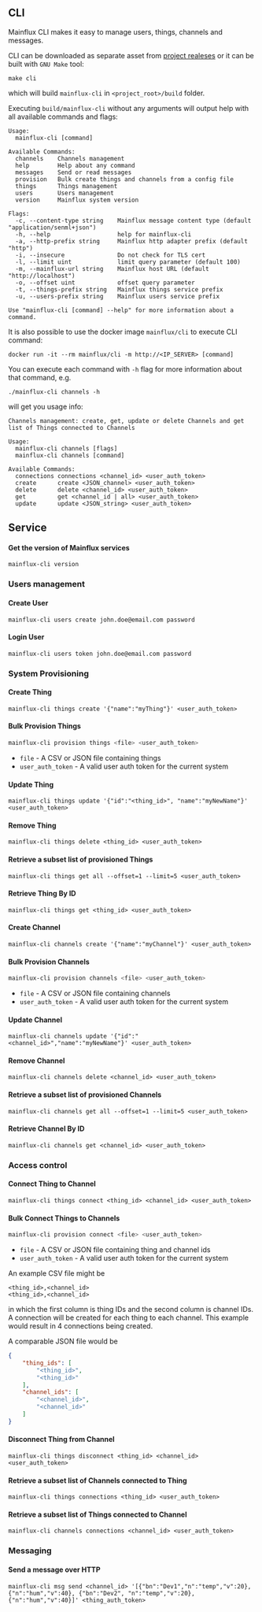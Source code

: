 ## CLI

Mainflux CLI makes it easy to manage users, things, channels and messages.

CLI can be downloaded as separate asset from [project realeses](https://github.com/mainflux/mainflux/releases) or it can be built with `GNU Make` tool:

```
make cli
```

which will build `mainflux-cli` in `<project_root>/build` folder.

Executing `build/mainflux-cli` without any arguments will output help with all available commands and flags:

```
Usage:
  mainflux-cli [command]

Available Commands:
  channels    Channels management
  help        Help about any command
  messages    Send or read messages
  provision   Bulk create things and channels from a config file
  things      Things management
  users       Users management
  version     Mainflux system version

Flags:
  -c, --content-type string    Mainflux message content type (default "application/senml+json")
  -h, --help                   help for mainflux-cli
  -a, --http-prefix string     Mainflux http adapter prefix (default "http")
  -i, --insecure               Do not check for TLS cert
  -l, --limit uint             limit query parameter (default 100)
  -m, --mainflux-url string    Mainflux host URL (default "http://localhost")
  -o, --offset uint            offset query parameter
  -t, --things-prefix string   Mainflux things service prefix
  -u, --users-prefix string    Mainflux users service prefix

Use "mainflux-cli [command] --help" for more information about a command.
```

It is also possible to use the docker image `mainflux/cli` to execute CLI command:

```
docker run -it --rm mainflux/cli -m http://<IP_SERVER> [command]
```

You can execute each command with `-h` flag for more information about that command, e.g.

```
./mainflux-cli channels -h
```

will get you usage info:

```
Channels management: create, get, update or delete Channels and get list of Things connected to Channels

Usage:
  mainflux-cli channels [flags]
  mainflux-cli channels [command]

Available Commands:
  connections connections <channel_id> <user_auth_token>
  create      create <JSON_channel> <user_auth_token>
  delete      delete <channel_id> <user_auth_token>
  get         get <channel_id | all> <user_auth_token>
  update      update <JSON_string> <user_auth_token>

```

## Service
#### Get the version of Mainflux services
```
mainflux-cli version
```

### Users management
#### Create User
```
mainflux-cli users create john.doe@email.com password
```

#### Login User
```
mainflux-cli users token john.doe@email.com password
```

### System Provisioning
#### Create Thing
```
mainflux-cli things create '{"name":"myThing"}' <user_auth_token>
```

#### Bulk Provision Things

```bash
mainflux-cli provision things <file> <user_auth_token>
```

* `file` - A CSV or JSON file containing things
* `user_auth_token` - A valid user auth token for the current system

#### Update Thing
```
mainflux-cli things update '{"id":"<thing_id>", "name":"myNewName"}' <user_auth_token>
```

#### Remove Thing
```
mainflux-cli things delete <thing_id> <user_auth_token>
```

#### Retrieve a subset list of provisioned Things
```
mainflux-cli things get all --offset=1 --limit=5 <user_auth_token>
```

#### Retrieve Thing By ID
```
mainflux-cli things get <thing_id> <user_auth_token>
```

#### Create Channel
```
mainflux-cli channels create '{"name":"myChannel"}' <user_auth_token>
```

#### Bulk Provision Channels

```bash
mainflux-cli provision channels <file> <user_auth_token>
```

* `file` - A CSV or JSON file containing channels
* `user_auth_token` - A valid user auth token for the current system

#### Update Channel
```
mainflux-cli channels update '{"id":"<channel_id>","name":"myNewName"}' <user_auth_token>

```
#### Remove Channel
```
mainflux-cli channels delete <channel_id> <user_auth_token>
```

#### Retrieve a subset list of provisioned Channels
```
mainflux-cli channels get all --offset=1 --limit=5 <user_auth_token>
```

#### Retrieve Channel By ID
```
mainflux-cli channels get <channel_id> <user_auth_token>
```

### Access control
#### Connect Thing to Channel
```
mainflux-cli things connect <thing_id> <channel_id> <user_auth_token>
```

#### Bulk Connect Things to Channels

```bash
mainflux-cli provision connect <file> <user_auth_token>
```

* `file` - A CSV or JSON file containing thing and channel ids
* `user_auth_token` - A valid user auth token for the current system

An example CSV file might be

```csv
<thing_id>,<channel_id>
<thing_id>,<channel_id>
```

in which the first column is thing IDs and the second column is channel IDs.  A connection will be created for each thing to each channel.  This example would result in 4 connections being created.

A comparable JSON file would be

```json
{
    "thing_ids": [
        "<thing_id>",
        "<thing_id>"
    ],
    "channel_ids": [
        "<channel_id>",
        "<channel_id>"
    ]
}
```

#### Disconnect Thing from Channel
```
mainflux-cli things disconnect <thing_id> <channel_id> <user_auth_token>

```

#### Retrieve a subset list of Channels connected to Thing
```
mainflux-cli things connections <thing_id> <user_auth_token>
```

#### Retrieve a subset list of Things connected to Channel
```
mainflux-cli channels connections <channel_id> <user_auth_token>
```

### Messaging
#### Send a message over HTTP
```
mainflux-cli msg send <channel_id> '[{"bn":"Dev1","n":"temp","v":20}, {"n":"hum","v":40}, {"bn":"Dev2", "n":"temp","v":20}, {"n":"hum","v":40}]' <thing_auth_token>
```
